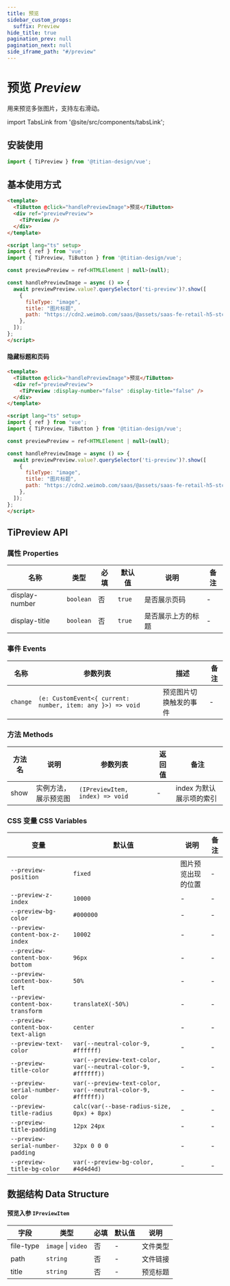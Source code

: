 ```yaml
---
title: 预览
sidebar_custom_props:
  suffix: Preview
hide_title: true
pagination_prev: null
pagination_next: null
side_iframe_path: "#/preview"
---
```


# 预览 _Preview_
用来预览多张图片，支持左右滑动。

import TabsLink from '@site/src/components/tabsLink';

<TabsLink id="tipreview-api" />

## 安装使用

```typescript jsx showLineNumbers
import { TiPreview } from '@titian-design/vue';
```

## 基本使用方式

```html showLineNumbers
<template>
  <TiButton @click="handlePreviewImage">预览</TiButton>
  <div ref="previewPreview">
    <TiPreview />
  </div>
</template>

<script lang="ts" setup>
import { ref } from 'vue';
import { TiPreview, TiButton } from '@titian-design/vue';

const previewPreview = ref<HTMLElement | null>(null);

const handlePreviewImage = async () => {
  await previewPreview.value?.querySelector('ti-preview')?.show([
    {
      fileType: "image",
      title: "图片标题",
      path: "https://cdn2.weimob.com/saas/@assets/saas-fe-retail-h5-stc/image/titian/default1.png",
    },
  ]);
};
</script>
```

#### 隐藏标题和页码

```html showLineNumbers
<template>
  <TiButton @click="handlePreviewImage">预览</TiButton>
  <div ref="previewPreview">
    <TiPreview :display-number="false" :display-title="false" />
  </div>
</template>

<script lang="ts" setup>
import { ref } from 'vue';
import { TiPreview, TiButton } from '@titian-design/vue';

const previewPreview = ref<HTMLElement | null>(null);

const handlePreviewImage = async () => {
  await previewPreview.value?.querySelector('ti-preview')?.show([
    {
      fileType: "image",
      title: "图片标题",
      path: "https://cdn2.weimob.com/saas/@assets/saas-fe-retail-h5-stc/image/titian/default1.png",
    },
  ]);
};
</script>
```

## TiPreview API

### 属性 **Properties**

| 名称          | 类型      | 必填 | 默认值 | 说明               | 备注 |
| ------------- | --------- | ---- | ------ | ------------------ | ---- |
| display-number | `boolean` | 否   | `true` | 是否展示页码 | -    |
| display-title | `boolean` | 否   | `true` | 是否展示上方的标题 | -    |


### 事件 **Events**

| 名称      | 参数列表                                                    | 描述             | 备注 |
| --------- | ------------------------------------------------------------ | ---------------- | ---- |
| `change`  | `(e: CustomEvent<{ current: number, item: any }>) => void`  | 预览图片切换触发的事件 | -  |

### 方法 **Methods**
| 方法名        | 说明         | 参数列表                        | 返回值 | 备注 |
| ------------- | ------------ | --------------------------- | ------ |------ |
| show | 实例方法，展示预览图 | `(IPreviewItem, index) => void` | -      | index 为默认展示项的索引   |

### CSS 变量 **CSS Variables**

| 变量               | 默认值  |  说明               |备注 |
| ------------------ | ------------------ | ------- | ---- |
| `--preview-position` | `fixed` | 图片预览出现的位置 | -    |
| `--preview-z-index` | `10000` | - | - |
| `--preview-bg-color` | `#000000` | - | - |
| `--preview-content-box-z-index` | `10002` | - | - |
| `--preview-content-box-bottom` | `96px` | - | - |
| `--preview-content-box-left` | `50%`  | - | - |
| `--preview-content-box-transform` | `translateX(-50%)` | - | - |
| `--preview-content-box-text-align` | `center` | - | - |
| `--preview-text-color`  | `var(--neutral-color-9, #ffffff)` | - | - |
| `--preview-title-color` | `var(--preview-text-color, var(--neutral-color-9, #ffffff))` | - | - |
| `--preview-serial-number-color` | `var(--preview-text-color, var(--neutral-color-9, #ffffff))` | - | - |
| `--preview-title-radius` | `calc(var(--base-radius-size, 0px) + 8px)` | - | - |
| `--preview-title-padding` | `12px 24px` | - | - |
| `--preview-serial-number-padding` | `32px 0 0 0` | - | - |
| `--preview-title-bg-color`  | `var(--preview-bg-color, #4d4d4d)` | - | - |

## 数据结构 **Data Structure**

#### 预览入参 `IPreviewItem`

| 字段     | 类型     | 必填 | 默认值 | 说明   |
| -------- | -------- | ---- | ------ | ------ |
| file-type | `image` \| `video` | 否   | -   | 文件类型 |
| path     | `string` | 否   | -   | 文件链接 |
| title     | `string` | 否   | -   | 预览标题 |